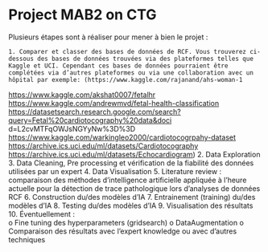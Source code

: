 # Project MAB2 on CTG

Plusieurs étapes sont à réaliser pour mener à bien le projet :

	1. Comparer et classer des bases de données de RCF. Vous trouverez ci-dessous des bases de données trouvées via des plateformes telles que Kaggle et UCI. Cependant ces bases de données pourraient être complétées via d’autres plateformes ou via une collaboration avec un hôpital par exemple: (https://www.kaggle.com/rajanand/ahs-woman-1
https://www.kaggle.com/akshat0007/fetalhr https://www.kaggle.com/andrewmvd/fetal-health-classification https://datasetsearch.research.google.com/search?query=Fetal%20cardiotocography%20data&doci d=L2cvMTFqOWJsNGYyNw%3D%3D https://www.kaggle.com/warkingleo2000/cardiotocogrpahy-dataset https://archive.ics.uci.edu/ml/datasets/Cardiotocography https://archive.ics.uci.edu/ml/datasets/Echocardiogram)
	2. Data Exploration
	3. Data Cleaning, Pre processing et vérification de la fiabilité des données utilisées par un expert
	4. Data Visualisation
	5. Literature review : comparaison des méthodes d’intelligence artificielle appliquée à l’heure actuelle pour la détection de trace pathologique lors d’analyses de données RCF
	6. Construction du/des modèles d’IA
	7. Entrainement (training) du/des modèles d’IA
	8. Testing du/des modèles d’IA
	9. Visualisation des résultats
	10. Éventuellement :       
		o Fine tuning des hyperparameters (gridsearch)
		o DataAugmentation
		o Comparaison des résultats avec l’expert knowledge ou avec d’autres techniques

